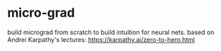 # micro-grad
build micrograd from scratch to build intuition for neural nets. based on Andrei Karpathy's lectures: https://karpathy.ai/zero-to-hero.html
